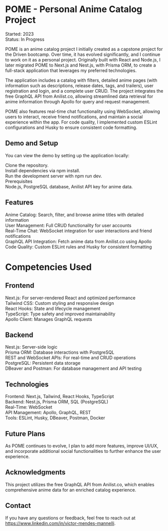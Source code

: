 # POME - Personal Anime Catalog Project

Started: 2023 <br/>
Status: In Progress

POME is an anime catalog project I initially created as a capstone project for the Driven bootcamp. Over time, it has evolved significantly, and I continue to work on it as a personal project. Originally built with React and Node.js, I later migrated POME to Next.js and Nest.js, with Prisma ORM, to create a full-stack application that leverages my preferred technologies.

The application includes a catalog with filters, detailed anime pages (with information such as descriptions, release dates, tags, and trailers), user registration and login, and a complete user CRUD. The project integrates the free GraphQL API from Anilist.co, allowing streamlined data retrieval for anime information through Apollo for query and request management.

POME also features real-time chat functionality using WebSocket, allowing users to interact, receive friend notifications, and maintain a social experience within the app. For code quality, I implemented custom ESLint configurations and Husky to ensure consistent code formatting.

## Demo and Setup
You can view the demo by setting up the application locally:

Clone the repository. <br/>
Install dependencies via npm install. <br/>
Run the development server with npm run dev. <br/>
Prerequisites <br/>
Node.js, PostgreSQL database, Anilist API key for anime data.

## Features

Anime Catalog: Search, filter, and browse anime titles with detailed information <br/>
User Management: Full CRUD functionality for user accounts <br/>
Real-Time Chat: WebSocket integration for user interactions and friend notifications <br/>
GraphQL API Integration: Fetch anime data from Anilist.co using Apollo <br/>
Code Quality: Custom ESLint rules and Husky for consistent formatting <br/>

# Competencies Used

## Frontend

Next.js: For server-rendered React and optimized performance <br/>
Tailwind CSS: Custom styling and responsive design <br/>
React Hooks: State and lifecycle management <br/>
TypeScript: Type safety and improved maintainability <br/>
Apollo Client: Manages GraphQL requests <br/>

## Backend

Nest.js: Server-side logic <br/>
Prisma ORM: Database interactions with PostgreSQL <br/>
REST and WebSocket APIs: For real-time and CRUD operations <br/>
PostgreSQL: Persistent data storage <br/>
DBeaver and Postman: For database management and API testing

## Technologies

Frontend: Next.js, Tailwind, React Hooks, TypeScript <br/>
Backend: Nest.js, Prisma ORM, SQL (PostgreSQL) <br/>
Real-Time: WebSocket <br/>
API Management: Apollo, GraphQL, REST <br/>
Tools: ESLint, Husky, DBeaver, Postman, Docker <br/>

## Future Plans

As POME continues to evolve, I plan to add more features, improve UI/UX, and incorporate additional social functionalities to further enhance the user experience.

## Acknowledgments
This project utilizes the free GraphQL API from Anilist.co, which enables comprehensive anime data for an enriched catalog experience.

## Contact
If you have any questions or feedback, feel free to reach out at https://www.linkedin.com/in/victor-mendes-mannelli.
